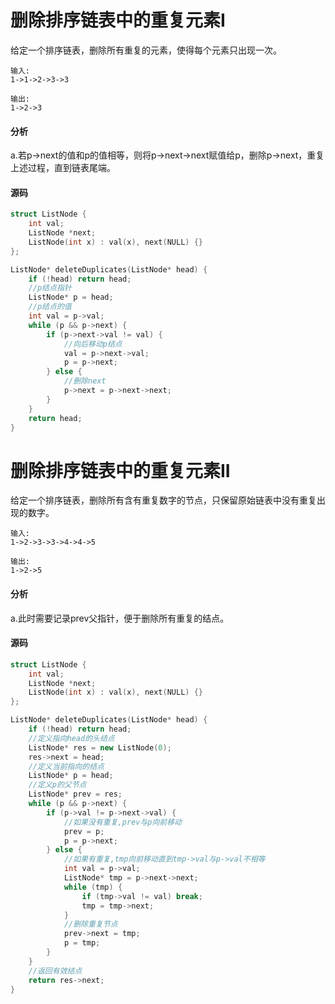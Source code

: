 # 删除排序链表中的重复元素I


给定一个排序链表，删除所有重复的元素，使得每个元素只出现一次。

```
输入:
1->1->2->3->3
```

```
输出:
1->2->3
```

#### 分析

a.若p->next的值和p的值相等，则将p->next->next赋值给p，删除p->next，重复上述过程，直到链表尾端。

#### 源码

```cpp
struct ListNode {
	int val;
	ListNode *next;
	ListNode(int x) : val(x), next(NULL) {}
};

ListNode* deleteDuplicates(ListNode* head) {
	if (!head) return head;
	//p结点指针
	ListNode* p = head;
	//p结点的值
	int val = p->val;
	while (p && p->next) {
		if (p->next->val != val) {
			//向后移动p结点
			val = p->next->val;
			p = p->next;
		} else {
			//删除next
			p->next = p->next->next;
		}
	}
	return head;
}
```

# 删除排序链表中的重复元素II


给定一个排序链表，删除所有含有重复数字的节点，只保留原始链表中没有重复出现的数字。

```
输入:
1->2->3->3->4->4->5
```

```
输出:
1->2->5
```

#### 分析

a.此时需要记录prev父指针，便于删除所有重复的结点。

#### 源码

```cpp
struct ListNode {
	int val;
	ListNode *next;
	ListNode(int x) : val(x), next(NULL) {}
};

ListNode* deleteDuplicates(ListNode* head) {
	if (!head) return head;
	//定义指向head的头结点
	ListNode* res = new ListNode(0);
	res->next = head;
	//定义当前指向的结点
	ListNode* p = head;
	//定义p的父节点
	ListNode* prev = res;
	while (p && p->next) {
		if (p->val != p->next->val) {
			//如果没有重复,prev与p向前移动
			prev = p;
			p = p->next;
		} else {
			//如果有重复,tmp向前移动直到tmp->val与p->val不相等
			int val = p->val;
			ListNode* tmp = p->next->next;
			while (tmp) {
				if (tmp->val != val) break;
				tmp = tmp->next;
			}
			//删除重复节点
			prev->next = tmp;
			p = tmp;
		}
	}
	//返回有效结点
	return res->next;
}
```
